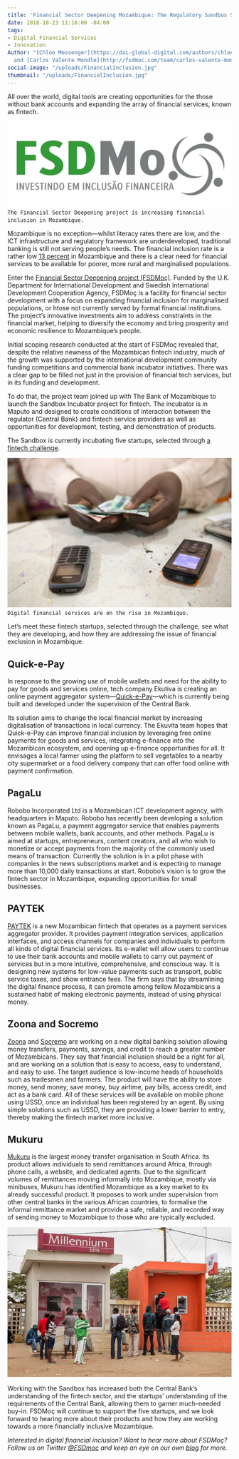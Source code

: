 ```yaml
---
title: 'Financial Sector Deepening Mozambique: The Regulatory Sandbox Startups'
date: 2018-10-23 11:16:00 -04:00
tags:
- Digital Financial Services
- Innovation
Author: "[Chloe Messenger](https://dai-global-digital.com/authors/chloe-messenger/)
  and [Carlos Valente Mondle](http://fsdmoc.com/team/carlos-valente-mondle/)"
social-image: "/uploads/FinancialInclusion.jpg"
thumbnail: "/uploads/FinancialInclusion.jpg"
---
```


All over the world, digital tools are creating opportunities for the those without bank accounts and expanding the array of financial services, known as fintech.

![fsd moz logo.jpg](/uploads/fsd%20moz%20logo.jpg)`The Financial Sector Deepening project is increasing financial inclusion in Mozambique.`

Mozambique is no exception—whilst literacy rates there are low, and the ICT infrastructure and regulatory framework are underdeveloped, traditional banking is still not serving people’s needs. The financial inclusion rate is a rather low [13 percent](https://uncdf-cdn.azureedge.net/media-manager/86055?sv=2016-05-31&sr=b&sig=aUjmuD2ZtJsftoK7ZR4O1JULKqqAETmoMlyw6sGwZAo%3D&se=2018-10-20T16%3A34%3A14Z&sp=r) in Mozambique and there is a clear need for financial services to be available for poorer, more rural and marginalised populations.

<!--more-->

Enter the [Financial Sector Deepening project (FSDMoç)](https://www.dai.com/our-work/projects/mozambique-financial-sector-deepening-fsdmoc). Funded by the U.K. Department for International Development and Swedish International Development Cooperation Agency, FSDMoç is a facility for financial sector development with a focus on expanding financial inclusion for marginalised populations, or htose not currently served by formal financial institutions. The project’s innovative investments aim to address constraints in the financial market, helping to diversify the economy and bring prosperity and economic resilience to Mozambique’s people.

Initial scoping research conducted at the start of FSDMoç revealed that, despite the relative newness of the Mozambican fintech industry, much of the growth was supported by the international development community funding competitions and commercial bank incubator initiatives. There was a clear gap to be filled not just in the provision of financial tech services, but in its funding and development.

To do that, the project team joined up with The Bank of Mozambique to launch the Sandbox Incubator project for fintech. The incubator is in Maputo and designed to create conditions of interaction between the regulator (Central Bank) and fintech service providers as well as opportunities for development, testing, and demonstration of products.

The Sandbox is currently incubating five startups, selected through [a fintech challenge](http://fsdmoc.com/fsdmoc-addressing-financial-sector-regulation-challenges-regulatory-sandbox-story/).

![phone-9b944e.jpg](/uploads/phone-9b944e.jpg)`Digital financial services are on the rise in Mozambique.`

Let’s meet these fintech startups, selected through the challenge, see what they are developing, and how they are addressing the issue of financial exclusion in Mozambique.

## Quick-e-Pay

In response to the growing use of mobile wallets and need for the ability to pay for goods and services online, tech company Ekutiva is creating an online payment aggregator system—[Quick-e-Pay](http://www.quickepay.co.mz)—which is currently being built and developed under the supervision of the Central Bank.

Its solution aims to change the local financial market by increasing digitalisation of transactions in local currency. The Ekuvita team hopes that Quick-e-Pay ​can improve financial inclusion by leveraging free online payments for goods and services, integrating e-finance into the Mozambican ecosystem, and opening up e-finance opportunities for all. It envisages a local farmer using the platform to sell vegetables to a nearby city supermarket or a food delivery company that can offer food online with payment confirmation.

## PagaLu

Robobo Incorporated Ltd is a Mozambican ICT development agency, with headquarters in Maputo. Robobo has recently been developing a solution known as PagaLu, a payment aggregator service that enables payments between mobile wallets, bank accounts, and other methods. PagaLu is aimed at startups, entrepreneurs, content creators, and all who wish to monetize or accept payments from the majority of the commonly used means of transaction. Currently the solution is in a pilot phase with companies in the news subscriptions market and is expecting to manage more than 10,000 daily transactions at start. Robobo’s vision is to grow the fintech sector in Mozambique, expanding opportunities for small businesses.

## PAYTEK

[PAYTEK](http://paytek-africa.com) is a new Mozambican fintech that operates as a payment services aggregator provider. It provides payment integration services, application interfaces, and access channels for companies and individuals to perform all kinds of digital financial services. Its e-wallet will allow users to continue to use their bank accounts and mobile wallets to carry out payment of services but in a more intuitive, comprehensive, and conscious way. It is designing new systems for low-value payments such as transport, public service taxes, and show entrance fees. The firm says that by streamlining the digital finance process, it can promote among fellow Mozambicans a sustained habit of making electronic payments, instead of using physical money.

## Zoona and Socremo

[Zoona](https://ilovezoona.com/) and [Socremo](http://www.socremo.com/) are working on a new digital banking solution allowing money transfers, payments, savings, and credit to reach a greater number of Mozambicans. They say that financial inclusion should be a right for all, and are working on a solution that is easy to access, easy to understand, and easy to use. The target audience is low-income heads of households such as tradesmen and farmers. The product will have the ability to store money, send money, save money, buy airtime, pay bills, access credit, and act as a bank card. All of these services will be available on mobile phone using USSD, once an individual has been registered by an agent. By using simple solutions such as USSD, they are providing a lower barrier to entry, thereby making the fintech market more inclusive.

## Mukuru

[Mukuru](https://www.mukuru.com) is the largest money transfer organisation in South Africa. Its product allows individuals to send remittances around Africa, through phone calls, a website, and dedicated agents. Due to the significant volumes of remittances moving informally into Mozambique, mostly via minibuses, Mukuru has identified Mozambique as a key market to its already successful product. It proposes to work under supervision from other central banks in the various African countries, to formalise the informal remittance market and provide a safe, reliable, and recorded way of sending money to Mozambique to those who are typically excluded.

![MM.jpg](/uploads/MM.jpg)

Working with the Sandbox has increased both the Central Bank’s understanding of the fintech sector, and the startups’ understanding of the requirements of the Central Bank, allowing them to garner much-needed buy-in.  FSDMoç will continue to support the five startups, and we look forward to hearing more about their products and how they are working towards a more financially inclusive Mozambique.

*Interested in digital financial inclusion? Want to hear more about FSDMoç? Follow us on Twitter [@FSDmoc](https://twitter.com/fsdmoc_?lang=en) and keep an eye on our own [blog](http://fsdmoc.com/blog/) for more.*